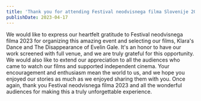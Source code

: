 ```yaml
---
title: 'Thank you for attending Festival neodvisnega filma Slovenije 2023'
publishDate: 2023-04-17
---
```


We would like to express our heartfelt gratitude to Festival neodvisnega filma 2023 for organizing this amazing event and selecting our films, Klara's Dance and The Disappearance of Evelin Gale. It's an honor to have our work screened with full venue, and we are truly grateful for this opportunity. We would also like to extend our appreciation to all the audiences who came to watch our films and supported independent cinema. Your encouragement and enthusiasm mean the world to us, and we hope you enjoyed our stories as much as we enjoyed sharing them with you. Once again, thank you Festival neodvisnega filma 2023 and all the wonderful audiences for making this a truly unforgettable experience.
